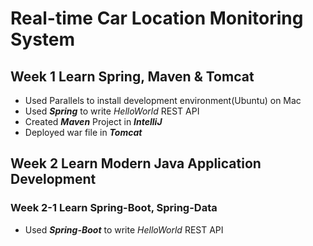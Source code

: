 # Real-time Car Location Monitoring System

## Week 1  Learn Spring, Maven & Tomcat

* Used Parallels to install development environment(Ubuntu) on Mac
* Used ***Spring*** to write *HelloWorld* REST API
* Created ***Maven*** Project in ***IntelliJ***
* Deployed war file in ***Tomcat***

## Week 2  Learn Modern Java Application Development
### Week 2-1 Learn Spring-Boot, Spring-Data
* Used ***Spring-Boot*** to write *HelloWorld* REST API